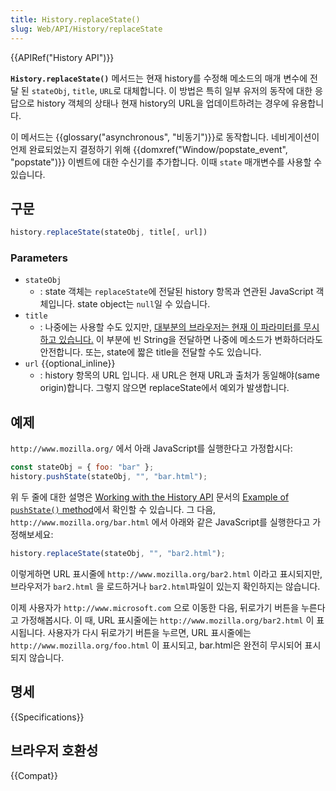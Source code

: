 ```yaml
---
title: History.replaceState()
slug: Web/API/History/replaceState
---
```


{{APIRef("History API")}}

**`History.replaceState()`** 메서드는 현재 history를 수정해 메소드의 매개 변수에 전달 된 `stateObj`, `title`, `URL`로 대체합니다. 이 방법은 특히 일부 유저의 동작에 대한 응답으로 history 객체의 상태나 현재 history의 URL을 업데이트하려는 경우에 유용합니다.

이 메서드는 {{glossary("asynchronous", "비동기")}}로 동작합니다. 네비게이션이 언제 완료되었는지 결정하기 위해 {{domxref("Window/popstate_event", "popstate")}} 이벤트에 대한 수신기를 추가합니다. 이때 `state` 매개변수를 사용할 수 있습니다.

## 구문

```js
history.replaceState(stateObj, title[, url])
```

### Parameters

- `stateObj`
  - : state 객체는 `replaceState`에 전달된 history 항목과 연관된 JavaScript 객체입니다. state object는 `null`일 수 있습니다.
- `title`
  - : 나중에는 사용할 수도 있지만, [대부분의 브라우저는 현재 이 파라미터를 무시하고 있습니다.](https://github.com/whatwg/html/issues/2174) 이 부분에 빈 String을 전달하면 나중에 메소드가 변화하더라도 안전합니다. 또는, state에 짧은 title을 전달할 수도 있습니다.
- `url` {{optional_inline}}
  - : history 항목의 URL 입니다. 새 URL은 현재 URL과 출처가 동일해야(same origin)합니다. 그렇지 않으면 replaceState에서 예외가 발생합니다.

## 예제

`http://www.mozilla.org/` 에서 아래 JavaScript를 실행한다고 가정합시다:

```js
const stateObj = { foo: "bar" };
history.pushState(stateObj, "", "bar.html");
```

위 두 줄에 대한 설명은 [Working with the History API](/ko/docs/Web/API/History_API/Working_with_the_History_API) 문서의 [Example of `pushState()` method](/ko/docs/Web/API/History_API/Working_with_the_History_API#Example_of_pushState_method)에서 확인할 수 있습니다. 그 다음, `http://www.mozilla.org/bar.html` 에서 아래와 같은 JavaScript를 실행한다고 가정해보세요:

```js
history.replaceState(stateObj, "", "bar2.html");
```

이렇게하면 URL 표시줄에 `http://www.mozilla.org/bar2.html` 이라고 표시되지만, 브라우저가 `bar2.html` 을 로드하거나 `bar2.html`파일이 있는지 확인하지는 않습니다.

이제 사용자가 `http://www.microsoft.com` 으로 이동한 다음, 뒤로가기 버튼을 누른다고 가정해봅시다. 이 때, URL 표시줄에는 `http://www.mozilla.org/bar2.html` 이 표시됩니다. 사용자가 다시 뒤로가기 버튼을 누르면, URL 표시줄에는 `http://www.mozilla.org/foo.html` 이 표시되고, bar.html은 완전히 무시되어 표시되지 않습니다.

## 명세

{{Specifications}}

## 브라우저 호환성

{{Compat}}
